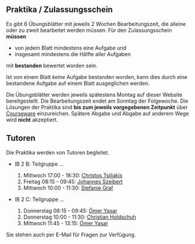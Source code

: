 ## Praktika / Zulassungsschein

Es gibt 6 Übungsblätter mit jeweils 2 Wochen Bearbeitungszeit, die alleine oder zu
zweit bearbeitet werden müssen. Für den Zulassungsschein **müssen**

-   von jedem Blatt mindestens eine Aufgabe und
-   insgesamt mindestens die Hälfte aller Aufgaben

mit <strong>bestanden</strong> bewertet worden sein.

Ist von einem Blatt *keine* Aufgabe bestanden worden, kann dies durch eine bestandene Aufgabe auf einem Blatt ausgeglichen werden.

Die Übungsblätter werden jeweils spätestens Montag auf dieser Website bereitgestellt. Die
Bearbeitungszeit endet am Sonntag der Folgewoche. Die Lösungen der Praktika sind **bis zum
jeweils vorgegebenen Zeitpunkt** über [Courseware](https://sol.cs.hm.edu/course/)
einzureichen.  Spätere Abgabe und Abgabe auf anderem Wege wird **nicht** akzeptiert.

## Tutoren

Die Praktika werden von Tutoren begleitet.

-   IB 2 B: Teilgruppe ...
    1.  Mittwoch 17:00 - 18:30: [Christos Tsiliakis](mailto:mail@tsiliakis.net)
    2.  Freitag  08:15 - 09:45: [Johannes Szeibert](mailto:jones@fs.cs.hm.edu)
    3.  Mittwoch 10:00 - 11:30: [Stefanie Graf](mailto:stefanie.graf@grafnet.net)

-   IB 2 C: Teilgruppe ...
    1.  Donnerstag 08:15 - 09:45: [Ömer Yasar](mailto:oyasar@fs.cs.hm.edu)
    2.  Donnerstag 10:00 - 11:30: [Christian Holdschuh](mailto:chris.holdschuh@googlemail.com)
    3.  Mittwoch   11:45 - 13:15: [Ömer Yasar](mailto:oyasar@fs.cs.hm.edu)

Sie stehen auch per E-Mail für Fragen zur Verfügung.

